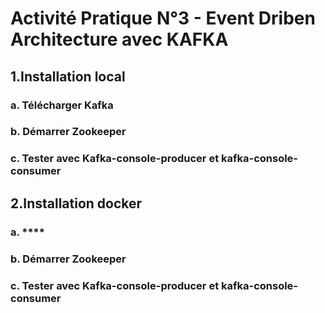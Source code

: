 # Activité Pratique N°3 - Event Driben Architecture avec KAFKA

## 1.Installation local<br>
### a. **Télécharger Kafka** <br>
### b. **Démarrer Zookeeper** <br>
### c. **Tester avec Kafka-console-producer et kafka-console-consumer** <br>

## 2.Installation docker<br>
### a. **** <br>
### b. **Démarrer Zookeeper** <br>
### c. **Tester avec Kafka-console-producer et kafka-console-consumer** <br>
